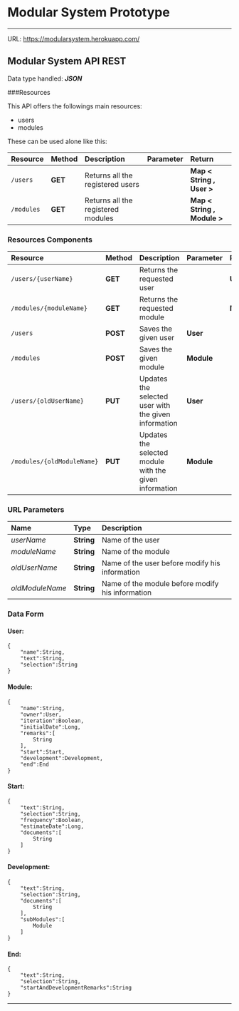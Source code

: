 # Modular System Prototype

______

URL: https://modularsystem.herokuapp.com/

## Modular System API REST

Data type handled: ***JSON***

###Resources

This API offers the followings main resources:

- users
- modules

These can be used alone like this:

| Resource | Method | Description | Parameter | Return |
| :------ | :----- | :---------- | :-------- | :------ |
| `/users` | **GET** | Returns all the registered users | | **Map < String , User >** |
| `/modules` | **GET** | Returns all the registered modules | | **Map < String , Module >** |

### Resources Components

| Resource | Method | Description | Parameter | Return |
| :------ | :----- | :---------- | :-------- | :------ |
| `/users/{userName}` | **GET** | Returns the requested user | | **User** |
| `/modules/{moduleName}` | **GET** | Returns the requested module | | **Module** |
| `/users` | **POST** | Saves the given user | **User** | |
| `/modules` | **POST** | Saves the given module | **Module** | |
| `/users/{oldUserName}` | **PUT** | Updates the selected user with the given information | **User** | |
| `/modules/{oldModuleName}` | **PUT** | Updates the selected module with the given information | **Module** | |

### URL Parameters

| Name | Type | Description |
| :----- | :--- | :---------- |
| *userName* | **String**| Name of the user |
| *moduleName* | **String**| Name of the module |
| *oldUserName* | **String**| Name of the user before modify his information |
| *oldModuleName* | **String**| Name of the module before modify his information |

### Data Form

#### User:

    {
        "name":String,
        "text":String,
        "selection":String
    }

#### Module:

    {
        "name":String,
        "owner":User,
        "iteration":Boolean,
        "initialDate":Long,
        "remarks":[
            String
        ],
        "start":Start,
        "development":Development,
        "end":End
    }

#### Start:

    {
        "text":String,
        "selection":String,
        "frequency":Boolean,
        "estimateDate":Long,
        "documents":[
            String
        ]
    }

#### Development:

    {
        "text":String,
        "selection":String,
        "documents":[
            String
        ],
        "subModules":[
            Module
        ]
    }

#### End:

    {
        "text":String,
        "selection":String,
        "startAndDevelopmentRemarks":String
    }

_________
